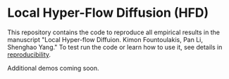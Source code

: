 # Local Hyper-Flow Diffusion (HFD)

This repository contains the code to reproduce all empirical results in the manuscript "Local Hyper-flow Diffuion. Kimon Fountoulakis, Pan Li, Shenghao Yang." To test run the code or learn how to use it, see details in [reproducibility](https://github.com/s-h-yang/HFD/tree/master/reproducibility).

Additional demos coming soon.
